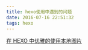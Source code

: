 ```yaml
---
title: hexo使用中遇到的问题
date: 2016-07-16 22:51:32
tags: hexo
---
```

[在 HEXO 中优雅的使用本地图片](https://codefalling.com/2015/12/19/no-pains-with-hexo-local-image/?utm_source=tuicool&utm_medium=referral)
